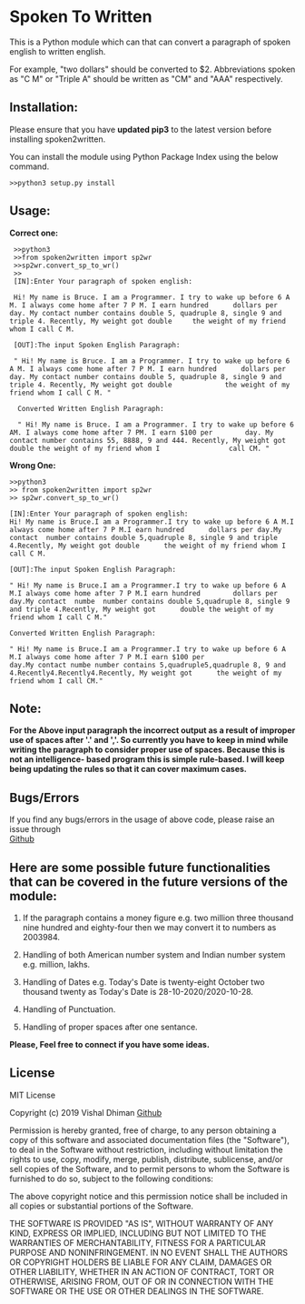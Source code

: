 
# Spoken To Written

This is a Python module which can that can convert a paragraph of spoken english to written english.

 For example, "two dollars" should be converted to $2. Abbreviations spoken as "C M" or "Triple A" should be written as "CM" and "AAA" respectively.


## Installation:


  Please ensure that you have **updated pip3** to the latest version before installing spoken2written.
  
  You can install the module using Python Package Index using the below command.
   ```
   >>python3 setup.py install
   ```


## Usage:


**Correct one:**
   ```
    >>python3
	>>from spoken2written import sp2wr
	>>sp2wr.convert_sp_to_wr()
	>>
	[IN]:Enter Your paragraph of spoken english:
	
	Hi! My name is Bruce. I am a Programmer. I try to wake up before 6 A M. I always come home after 7 P M. I earn hundred 		dollars per day. My contact number contains double 5, quadruple 8, single 9 and triple 4. Recently, My weight got double 	 the weight of my friend whom I call C M. 
	
	[OUT]:The input Spoken English Paragraph: 
	
	" Hi! My name is Bruce. I am a Programmer. I try to wake up before 6 A M. I always come home after 7 P M. I earn hundred 	  dollars per day. My contact number contains double 5, quadruple 8, single 9 and triple 4. Recently, My weight got double    	       the weight of my friend whom I call C M. "
		
	 Converted Written English Paragraph: 
	 
	 " Hi! My name is Bruce. I am a Programmer. I try to wake up before 6 AM. I always come home after 7 PM. I earn $100 per 	    day. My contact number contains 55, 8888, 9 and 444. Recently, My weight got double the weight of my friend whom I      	       call CM. "
```
	
	
**Wrong One:**
    
    >>python3
	>> from spoken2written import sp2wr
	>> sp2wr.convert_sp_to_wr()

	[IN]:Enter Your paragraph of spoken english:
	Hi! My name is Bruce.I am a Programmer.I try to wake up before 6 A M.I always come home after 7 P M.I earn hundred 		dollars per day.My contact  number contains double 5,quadruple 8, single 9 and triple 4.Recently, My weight got double 		the weight of my friend whom I call C M.
	
	[OUT]:The input Spoken English Paragraph: 

	" Hi! My name is Bruce.I am a Programmer.I try to wake up before 6 A M.I always come home after 7 P M.I earn hundred 		dollars per day.My contact  numbe  number contains double 5,quadruple 8, single 9 and triple 4.Recently, My weight got 		double the weight of my friend whom I call C M."

	Converted Written English Paragraph: 

	" Hi! My name is Bruce.I am a Programmer.I try to wake up before 6 A M.I always come home after 7 P M.I earn $100 per 
	day.My contact numbe number contains 5,quadruple5,quadruple 8, 9 and 4.Recently4.Recently4.Recently, My weight got 		the weight of my friend whom I call CM."


## Note: 

   **For the Above input paragraph the incorrect output as a result of improper use of spaces after '.' and ','.  So currently 	  	you have to keep in mind while writing the paragraph to consider proper use of spaces. Because this is not an intelligence-	based program this is simple rule-based. I will keep being updating the rules so that it can cover maximum cases.**



## Bugs/Errors

   If you find any bugs/errors in the usage of above code, please raise an issue through  
   [Github](https://github.com/cyberdhiman/Spoken-To-Written-English)


## Here are some possible future functionalities that  can be covered in the future versions of the module:

1.   If the paragraph contains a money figure e.g. two million three thousand nine hundred and eighty-four then we may convert it to numbers as 2003984.

2. Handling of both American number system and Indian number system e.g. million, lakhs.

3.  Handling of Dates e.g. Today's Date is twenty-eight October two thousand twenty as Today's Date is 28-10-2020/2020-10-28.

4. Handling of Punctuation.

5. Handling of proper spaces after one sentance.


**Please, Feel free to connect if you have some ideas.**


## License


MIT License

Copyright (c) 2019 Vishal Dhiman  [Github](https://github.com/cyberdhiman/Spoken-To-Written-English)

Permission is hereby granted, free of charge, to any person obtaining a copy
of this software and associated documentation files (the "Software"), to deal
in the Software without restriction, including without limitation the rights
to use, copy, modify, merge, publish, distribute, sublicense, and/or sell
copies of the Software, and to permit persons to whom the Software is
furnished to do so, subject to the following conditions:

The above copyright notice and this permission notice shall be included in all
copies or substantial portions of the Software.

THE SOFTWARE IS PROVIDED "AS IS", WITHOUT WARRANTY OF ANY KIND, EXPRESS OR
IMPLIED, INCLUDING BUT NOT LIMITED TO THE WARRANTIES OF MERCHANTABILITY,
FITNESS FOR A PARTICULAR PURPOSE AND NONINFRINGEMENT. IN NO EVENT SHALL THE
AUTHORS OR COPYRIGHT HOLDERS BE LIABLE FOR ANY CLAIM, DAMAGES OR OTHER
LIABILITY, WHETHER IN AN ACTION OF CONTRACT, TORT OR OTHERWISE, ARISING FROM,
OUT OF OR IN CONNECTION WITH THE SOFTWARE OR THE USE OR OTHER DEALINGS IN THE
SOFTWARE.

